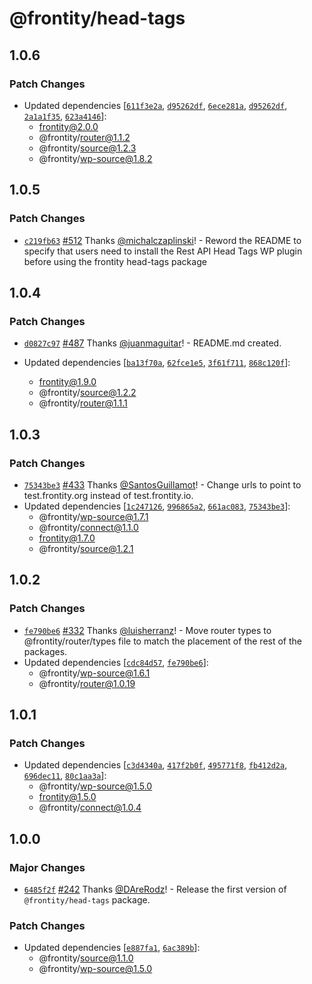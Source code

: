 # @frontity/head-tags

## 1.0.6

### Patch Changes

- Updated dependencies [[`611f3e2a`](https://github.com/frontity/frontity/commit/611f3e2ac836033417e9921a44b52cdd2f07793f), [`d95262df`](https://github.com/frontity/frontity/commit/d95262df70c43afb955747473393c8440d2a3af9), [`6ece281a`](https://github.com/frontity/frontity/commit/6ece281a8a3b8cf66443123fa1f4b88734ef95c2), [`d95262df`](https://github.com/frontity/frontity/commit/d95262df70c43afb955747473393c8440d2a3af9), [`2a1a1f35`](https://github.com/frontity/frontity/commit/2a1a1f35810337a18edc96c3da06ffd492152ed8), [`623a4146`](https://github.com/frontity/frontity/commit/623a41464aab97981f3c02d16747c5b8f9111b83)]:
  - frontity@2.0.0
  - @frontity/router@1.1.2
  - @frontity/source@1.2.3
  - @frontity/wp-source@1.8.2

## 1.0.5

### Patch Changes

- [`c219fb63`](https://github.com/frontity/frontity/commit/c219fb634672c1897e1a32fe34721c2591a4625c) [#512](https://github.com/frontity/frontity/pull/512) Thanks [@michalczaplinski](https://github.com/michalczaplinski)! - Reword the README to specify that users need to install the Rest API Head Tags WP plugin before using the frontity head-tags package

## 1.0.4

### Patch Changes

- [`d0827c97`](https://github.com/frontity/frontity/commit/d0827c978f61ef512c0ef3ad797763983f151b75) [#487](https://github.com/frontity/frontity/pull/487) Thanks [@juanmaguitar](https://github.com/juanmaguitar)! - README.md created.

- Updated dependencies [[`ba13f70a`](https://github.com/frontity/frontity/commit/ba13f70ae2a4360ca21c77aed1c920c02e9d45b8), [`62fce1e5`](https://github.com/frontity/frontity/commit/62fce1e5c117faeb5902dc0ddae3b13d95cd925b), [`3f61f711`](https://github.com/frontity/frontity/commit/3f61f71197d33b478427d1b74882c31258861e92), [`868c120f`](https://github.com/frontity/frontity/commit/868c120f2ede7a2f9013f6e659e1b0a1bf2785fe)]:
  - frontity@1.9.0
  - @frontity/source@1.2.2
  - @frontity/router@1.1.1

## 1.0.3

### Patch Changes

- [`75343be3`](https://github.com/frontity/frontity/commit/75343be3154dda5b587a3065b225161af96f0488) [#433](https://github.com/frontity/frontity/pull/433) Thanks [@SantosGuillamot](https://github.com/SantosGuillamot)! - Change urls to point to test.frontity.org instead of test.frontity.io.
- Updated dependencies [[`1c247126`](https://github.com/frontity/frontity/commit/1c24712651c481bf44a388567c93ab9f8e0e51c6), [`996865a2`](https://github.com/frontity/frontity/commit/996865a27690d5b89d2ef110f5b1bf3fb91da6f5), [`661ac083`](https://github.com/frontity/frontity/commit/661ac08316f44172166e79b05b47f0c15a837a9a), [`75343be3`](https://github.com/frontity/frontity/commit/75343be3154dda5b587a3065b225161af96f0488)]:
  - @frontity/wp-source@1.7.1
  - @frontity/connect@1.1.0
  - frontity@1.7.0
  - @frontity/source@1.2.1

## 1.0.2

### Patch Changes

- [`fe790be6`](https://github.com/frontity/frontity/commit/fe790be6b806d19edecb0b1eb980b1af13999ee7) [#332](https://github.com/frontity/frontity/pull/332) Thanks [@luisherranz](https://github.com/luisherranz)! - Move router types to @frontity/router/types file to match the placement of the rest of the packages.
- Updated dependencies [[`cdc84d57`](https://github.com/frontity/frontity/commit/cdc84d5700213e579d4fe1a3b586e9d6a5687718), [`fe790be6`](https://github.com/frontity/frontity/commit/fe790be6b806d19edecb0b1eb980b1af13999ee7)]:
  - @frontity/wp-source@1.6.1
  - @frontity/router@1.0.19

## 1.0.1

### Patch Changes

- Updated dependencies [[`c3d4340a`](https://github.com/frontity/frontity/commit/c3d4340a2ca3088ecda29d2e113d06d8faeb7a0e), [`417f2b0f`](https://github.com/frontity/frontity/commit/417f2b0f0b6f5626be253eb3f1be2daf257b71ef), [`495771f8`](https://github.com/frontity/frontity/commit/495771f83951f192f92d3162221cedc9b791e399), [`fb412d2a`](https://github.com/frontity/frontity/commit/fb412d2af2e9f7cbd5683ea2eb4f961a620edcfc), [`696dec11`](https://github.com/frontity/frontity/commit/696dec11bb8d32f0821cca3f5ce39e27c42d60b6), [`80c1aa3a`](https://github.com/frontity/frontity/commit/80c1aa3aee6cf04f46d6fa1a409abfcae2c511cc)]:
  - @frontity/wp-source@1.5.0
  - frontity@1.5.0
  - @frontity/connect@1.0.4

## 1.0.0

### Major Changes

- [`6485f2f`](https://github.com/frontity/frontity/commit/6485f2f46414634fc0a79cc063785d0b8b7b39a8) [#242](https://github.com/frontity/frontity/pull/242) Thanks [@DAreRodz](https://github.com/DAreRodz)! - Release the first version of `@frontity/head-tags` package.

### Patch Changes

- Updated dependencies [[`e887fa1`](https://github.com/frontity/frontity/commit/e887fa1d28449cd9189861fe5a4be92fa4acbe33), [`6ac389b`](https://github.com/frontity/frontity/commit/6ac389b1e406ae32ccb58c7e92c2be84fa4223b8)]:
  - @frontity/source@1.1.0
  - @frontity/wp-source@1.5.0
